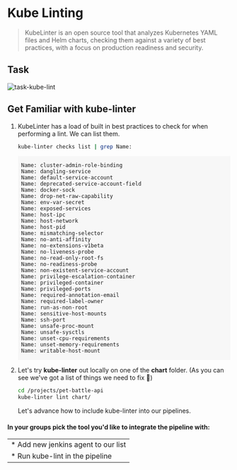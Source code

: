 # Kube Linting

> KubeLinter is an open source tool that analyzes Kubernetes YAML files and Helm charts, checking them against a variety of best practices, with a focus on production readiness and security.

## Task

![task-kube-lint](./images/task-kube-lint.png)

## Get Familiar with kube-linter

1. KubeLinter has a load of built in best practices to check for when performing a lint. We can list them.

    ```bash
    kube-linter checks list | grep Name:
    ```

    <div class="highlight" style="background: #f7f7f7">
    <pre><code class="language-yaml">
    Name: cluster-admin-role-binding
    Name: dangling-service
    Name: default-service-account
    Name: deprecated-service-account-field
    Name: docker-sock
    Name: drop-net-raw-capability
    Name: env-var-secret
    Name: exposed-services
    Name: host-ipc
    Name: host-network
    Name: host-pid
    Name: mismatching-selector
    Name: no-anti-affinity
    Name: no-extensions-v1beta
    Name: no-liveness-probe
    Name: no-read-only-root-fs
    Name: no-readiness-probe
    Name: non-existent-service-account
    Name: privilege-escalation-container
    Name: privileged-container
    Name: privileged-ports
    Name: required-annotation-email
    Name: required-label-owner
    Name: run-as-non-root
    Name: sensitive-host-mounts
    Name: ssh-port
    Name: unsafe-proc-mount
    Name: unsafe-sysctls
    Name: unset-cpu-requirements
    Name: unset-memory-requirements
    Name: writable-host-mount
    </code></pre></div>

2. Let's try **kube-linter** out locally on one of the **chart** folder. (As you can see we've got a list of things we need to fix 👀)

    ```bash
    cd /projects/pet-battle-api
    kube-linter lint chart/
    ```

    Let's advance how to include kube-linter into our pipelines.

#### In your groups pick the tool you'd like to integrate the pipeline with:

| |
|---------------------------------------------------|
| * Add new jenkins agent to our list | * Add a task from Tekton Hub to our pipeline |
| * Run kube-lint in the pipeline | * Run kube-lint when code is built in the pipeline |

